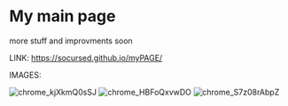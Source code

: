 # My main page
more stuff and improvments soon

LINK:
https://socursed.github.io/myPAGE/


IMAGES:

 
![chrome_kjXkmQ0sSJ](https://user-images.githubusercontent.com/45186916/162555534-3568aef7-52d2-4424-a9d3-efdc034324ec.png)
![chrome_HBFoQxvwDO](https://user-images.githubusercontent.com/45186916/162555555-0b4c89a1-fdc7-404e-85ed-311d54c73e68.jpg)
![chrome_S7z08rAbpZ](https://user-images.githubusercontent.com/45186916/162555546-178b0aa4-f590-4b52-a707-91ad6b4c6d9a.png)

